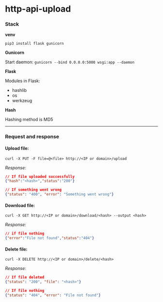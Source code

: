 # http-api-upload

### Stack

**venv**

`pip3 install flask gunicorn`

**Gunicorn**

Start daemon:  `gunicorn --bind 0.0.0.0:5000 wsgi:app --daemon`

**Flask**

Modules in Flask:
- hashlib
- os
- werkzeug

**Hash**

Hashing method is MD5

****

### Request and response
#### Upload file:
```curl
curl -X PUT -F file=@<file> http://<IP or domain>/upload
```

*Response:*
```json
// If file uploaded successfully
{"hash":"<hash>","status":"200"}
```

```json
// If something went wrong
{"status": "400", "error": "Something went wrong"}
```


#### Download file:
```curl
curl -X GET http://<IP or domain>/download/<hash> --output <hash>
```

*Response:*
```json
// if file nothing
{"error":"File not found","status":"404"}
```

#### Delete file:
```curl
curl -X DELETE http://<IP or domain>/delete/<hash>
```

*Response:*
```json
// If file deleted
{"status": "200", "file": "<hash>"}
```
```json
// If file nothing
{"status": "404", "error": "File not found"}
```